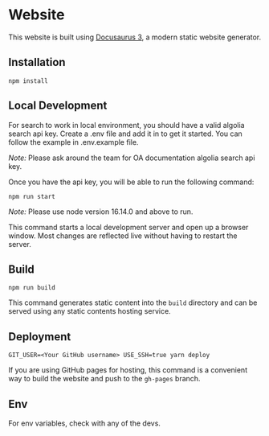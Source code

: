 # Website

This website is built using [Docusaurus 3](https://docusaurus.io/), a modern static website generator.

## Installation

```console
npm install
```

## Local Development

For search to work in local environment, you should have a valid algolia search api key.
Create a .env file and add it in to get it started. You can follow the example in .env.example file.

_Note:_ Please ask around the team for OA documentation algolia search api key.

Once you have the api key, you will be able to run the following command:

```console
npm run start
```

_Note:_ Please use node version 16.14.0 and above to run.

This command starts a local development server and open up a browser window. Most changes are reflected live without having to restart the server.

## Build

```console
npm run build
```

This command generates static content into the `build` directory and can be served using any static contents hosting service.

## Deployment

```console
GIT_USER=<Your GitHub username> USE_SSH=true yarn deploy
```

If you are using GitHub pages for hosting, this command is a convenient way to build the website and push to the `gh-pages` branch.


## Env

For env variables, check with any of the devs.
